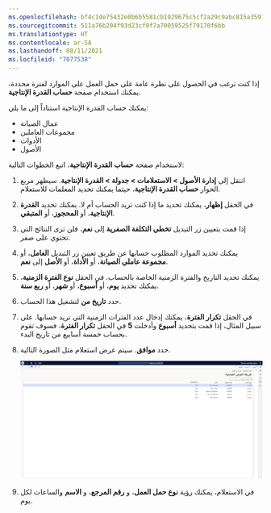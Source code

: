 ```yaml
---
ms.openlocfilehash: bf4c1de75432e0b6b5581cb1929675c5cf2a29c9abc815a3591e5484d2327384
ms.sourcegitcommit: 511a76b204f93d23cf9f7a70059525f79170f6bb
ms.translationtype: HT
ms.contentlocale: ar-SA
ms.lasthandoff: 08/11/2021
ms.locfileid: "7077538"
---
```

إذا كنت ترغب في الحصول على نظرة عامة على حمل العمل على الموارد لفترة محددة، يمكنك استخدام صفحة **حساب القدرة الإنتاجية**.

يمكنك حساب القدرة الإنتاجية استناداً إلى ما يلي:

- عمال الصيانة
- مجموعات العاملين
- الأدوات
- الأصول

لاستخدام صفحة **حساب القدرة الإنتاجية**، اتبع الخطوات التالية:

1.  انتقل إلى **إدارة الأصول > الاستعلامات > جدولة > القدرة الإنتاجية**. سيظهر مربع الحوار **حساب القدرة الإنتاجية**، حيثما يمكنك تحديد المعلمات للاستعلام.
2.  في الحقل **إظهار**، يمكنك تحديد ما إذا كنت تريد الحساب أم لا. يمكنك تحديد **القدرة الإنتاجية**، أو **المحجوز**، أو **المتبقي**. 
3.  إذا قمت بتعيين زر التبديل **تخطي التكلفة الصفرية** إلى **نعم**، فلن ترى النتائج التي تحتوي على صفر. 
4.  يمكنك تحديد الموارد المطلوب حسابها عن طريق تعيين زر التبديل **العامل**، أو **مجموعة عاملي الصيانة**، أو **الأداة**، أو **الأصل** إلى **نعم**. 
5.  يمكنك تحديد التاريخ والفترة الزمنية الخاصة بالحساب. في الحقل **نوع الفترة الزمنية**، يمكنك تحديد **يوم**، أو **أسبوع**، أو **شهر**، أو **ربع سنة**. 
6.  حدد **تاريخ من** لتشغيل هذا الحساب. 
7.  في الحقل **تكرار الفترة**، يمكنك إدخال عدد الفترات الزمنية التي تريد حسابها. على سبيل المثال، إذا قمت بتحديد **أسبوع** وأدخلت **5** في الحقل **تكرار الفترة**، فسوف تقوم بحساب خمسة أسابيع من تاريخ البدء. 
8.  حدد **موافق**. سيتم عرض استعلام مثل الصورة التالية. 

    [![لقطة شاشة لنتائج استعلام حساب القدرة الإنتاجية.](../media/capacity-calculation-ss.png)](../media/capacity-calculation-ss.png#lightbox)
 
10. في الاستعلام، يمكنك رؤية **نوع حمل العمل**، و **رقم المرجع**، و **الاسم** والساعات لكل يوم. 